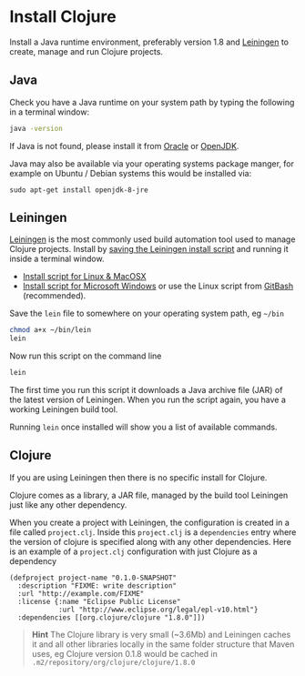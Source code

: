# Install Clojure

 Install a Java runtime environment, preferably version 1.8 and [Leiningen](http://leiningen.org/) to create, manage and run Clojure projects.

## Java

  Check you have a Java runtime on your system path by typing the following in a terminal window:

```bash
java -version
```

If Java is not found, please install it from [Oracle](http://www.oracle.com/technetwork/java/javase/downloads/index.html) or [OpenJDK](http://openjdk.java.net/projects/jdk8/).

Java may also be available via your operating systems package manger, for example on Ubuntu / Debian systems this would be installed via:

`sudo apt-get install openjdk-8-jre`


## Leiningen

[Leiningen](http://leiningen.org/) is the most commonly used build automation tool used to manage Clojure projects.  Install by [saving the Leiningen install script](https://raw.githubusercontent.com/technomancy/leiningen/stable/bin/lein) and running it inside a terminal window.

* [Install script for Linux & MacOSX](https://raw.githubusercontent.com/technomancy/leiningen/stable/bin/lein)
* [Install script for Microsoft Windows](https://raw.githubusercontent.com/technomancy/leiningen/stable/bin/lein.bat) or use the Linux script from [GitBash](https://git-scm.com/) (recommended).

Save the `lein` file to somewhere on your operating system path, eg `~/bin`

```bash
chmod a+x ~/bin/lein
lein
```

Now run this script on the command line

```bash
lein
```

The first time you run this script it downloads a Java archive file (JAR) of the latest version of Leiningen.  When you run the script again, you have a working Leiningen build tool.

Running `lein` once installed will show you a list of available commands.


## Clojure

If you are using Leiningen then there is no specific install for Clojure.

Clojure comes as a library, a JAR file, managed by the build tool Leiningen just like any other dependency.

When you create a project with Leiningen, the configuration is created in a file called `project.clj`.  Inside this `project.clj` is a `dependencies` entry where the version of clojure is specified along with any other dependencies.  Here is an example of a `project.clj` configuration with just Clojure as a dependency

```
(defproject project-name "0.1.0-SNAPSHOT"
  :description "FIXME: write description"
  :url "http://example.com/FIXME"
  :license {:name "Eclipse Public License"
            :url "http://www.eclipse.org/legal/epl-v10.html"}
  :dependencies [[org.clojure/clojure "1.8.0"]])
```

> **Hint** The Clojure library is very small (~3.6Mb) and Leiningen caches it and all other libraries locally in the same folder structure that Maven uses, eg  Clojure version 0.1.8 would be cached in `.m2/repository/org/clojure/clojure/1.8.0`

